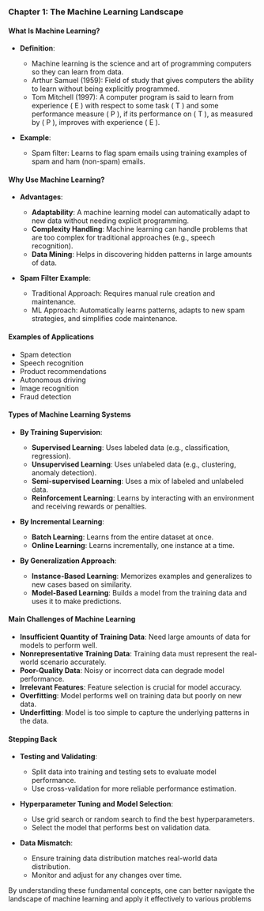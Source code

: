 ### Chapter 1: The Machine Learning Landscape

#### What Is Machine Learning?
- **Definition**: 
  - Machine learning is the science and art of programming computers so they can learn from data.
  - Arthur Samuel (1959): Field of study that gives computers the ability to learn without being explicitly programmed.
  - Tom Mitchell (1997): A computer program is said to learn from experience \( E \) with respect to some task \( T \) and some performance measure \( P \), if its performance on \( T \), as measured by \( P \), improves with experience \( E \).
  
- **Example**: 
  - Spam filter: Learns to flag spam emails using training examples of spam and ham (non-spam) emails.

#### Why Use Machine Learning?
- **Advantages**:
  - **Adaptability**: A machine learning model can automatically adapt to new data without needing explicit programming.
  - **Complexity Handling**: Machine learning can handle problems that are too complex for traditional approaches (e.g., speech recognition).
  - **Data Mining**: Helps in discovering hidden patterns in large amounts of data.

- **Spam Filter Example**: 
  - Traditional Approach: Requires manual rule creation and maintenance.
  - ML Approach: Automatically learns patterns, adapts to new spam strategies, and simplifies code maintenance.

#### Examples of Applications
- Spam detection
- Speech recognition
- Product recommendations
- Autonomous driving
- Image recognition
- Fraud detection

#### Types of Machine Learning Systems
- **By Training Supervision**:
  - **Supervised Learning**: Uses labeled data (e.g., classification, regression).
  - **Unsupervised Learning**: Uses unlabeled data (e.g., clustering, anomaly detection).
  - **Semi-supervised Learning**: Uses a mix of labeled and unlabeled data.
  - **Reinforcement Learning**: Learns by interacting with an environment and receiving rewards or penalties.

- **By Incremental Learning**:
  - **Batch Learning**: Learns from the entire dataset at once.
  - **Online Learning**: Learns incrementally, one instance at a time.

- **By Generalization Approach**:
  - **Instance-Based Learning**: Memorizes examples and generalizes to new cases based on similarity.
  - **Model-Based Learning**: Builds a model from the training data and uses it to make predictions.

#### Main Challenges of Machine Learning
- **Insufficient Quantity of Training Data**: Need large amounts of data for models to perform well.
- **Nonrepresentative Training Data**: Training data must represent the real-world scenario accurately.
- **Poor-Quality Data**: Noisy or incorrect data can degrade model performance.
- **Irrelevant Features**: Feature selection is crucial for model accuracy.
- **Overfitting**: Model performs well on training data but poorly on new data.
- **Underfitting**: Model is too simple to capture the underlying patterns in the data.

#### Stepping Back
- **Testing and Validating**: 
  - Split data into training and testing sets to evaluate model performance.
  - Use cross-validation for more reliable performance estimation.
  
- **Hyperparameter Tuning and Model Selection**: 
  - Use grid search or random search to find the best hyperparameters.
  - Select the model that performs best on validation data.

- **Data Mismatch**: 
  - Ensure training data distribution matches real-world data distribution.
  - Monitor and adjust for any changes over time.

By understanding these fundamental concepts, one can better navigate the landscape of machine learning and apply it effectively to various problems
